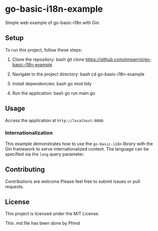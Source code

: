 # go-basic-i18n-example

Simple web example of go-basic-i18n with Gin.

## Setup

To run this project, follow these steps:

1. Clone the repository:
bash git clone https://github.com/pmperrin/go-basic-i18n-example

2. Navigate to the project directory:
bash cd go-basic-i18n-example

3. Install dependencies:
bash go mod tidy

4. Run the application:
bash go run main.go


## Usage

Access the application at `http://localhost:8080`.

### Internationalization

This example demonstrates how to use the `go-basic-i18n` library with the Gin framework to serve internationalized content. The language can be specified via the `lang` query parameter.

## Contributing

Contributions are welcome Please feel free to submit issues or pull requests.

## License

This project is licensed under the MIT License.

This .md file has been done by Phind